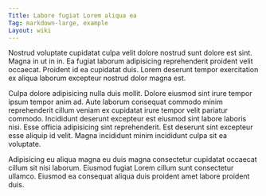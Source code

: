 ```yaml
---
Title: Labore fugiat Lorem aliqua ea
Tag: markdown-large, example
Layout: wiki
---
```

Nostrud voluptate cupidatat culpa velit dolore nostrud sunt dolore est sint. Magna in ut in in. Ea fugiat laborum adipisicing reprehenderit proident velit occaecat. Proident id ea cupidatat duis. Lorem deserunt tempor exercitation ex aliqua laborum excepteur nostrud dolor magna est.

Culpa dolore adipisicing nulla duis mollit. Dolore eiusmod sint irure tempor ipsum tempor anim ad. Aute laborum consequat commodo minim reprehenderit cillum veniam ex cupidatat irure tempor velit pariatur commodo. Incididunt deserunt excepteur est eiusmod sint labore laboris nisi. Esse officia adipisicing sint reprehenderit. Est deserunt sint excepteur esse aliquip id velit. Magna incididunt minim incididunt culpa sit ea voluptate.

Adipisicing eu aliqua magna eu duis magna consectetur cupidatat occaecat cillum sit nisi laborum. Eiusmod fugiat Lorem cillum sunt consectetur ullamco. Eiusmod ea consequat aliqua duis proident amet labore proident duis.